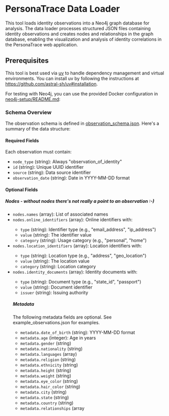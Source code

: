 # PersonaTrace Data Loader

This tool loads identity observations into a Neo4j graph database for analysis. The data loader processes structured JSON files containing identity observations and creates nodes and relationships in the graph database, enabling the visualization and analysis of identity correlations in the PersonaTrace web application.

## Prerequisites

This tool is best used via [uv](https://github.com/astral-sh/uv) to handle dependency management and virtual environments. You can install uv by following the instructions at https://github.com/astral-sh/uv#installation.

For testing with Neo4j, you can use the provided Docker configuration in [neo4j-setup/README.md](../neo4j-setup/README.md):

### Schema Overview

The observation schema is defined in [observation_schema.json](data/observation_schema.json). Here's a summary of the data structure:

#### Required Fields

Each observation must contain:
- `node_type` (string): Always "observation_of_identity"
- `id` (string): Unique UUID identifier
- `source` (string): Data source identifier
- `observation_date` (string): Date in YYYY-MM-DD format

#### Optional Fields

##### Nodes - without nodes there's not really a point to an observation :-)
- `nodes.names` (array<string>): List of associated names
- `nodes.online_identifiers` (array<object>): Online identifiers with:
  - `type` (string): Identifier type (e.g., "email_address", "ip_address")
  - `value` (string): The identifier value
  - `category` (string): Usage category (e.g., "personal", "home")
- `nodes.location_identifiers` (array<object>): Location identifiers with:
  - `type` (string): Location type (e.g., "address", "geo_location")
  - `value` (string): The location value
  - `category` (string): Location category
- `nodes.identity_documents` (array<object>): Identity documents with:
  - `type` (string): Document type (e.g., "state_id", "passport")
  - `value` (string): Document identifier
  - `issuer` (string): Issuing authority

##### Metadata
The following metadata fields are optional. See example_observations.json for examples.
- `metadata.date_of_birth` (string): YYYY-MM-DD format
- `metadata.age` (integer): Age in years
- `metadata.gender` (string)
- `metadata.nationality` (string)
- `metadata.languages` (array<string>)
- `metadata.religion` (string)
- `metadata.ethnicity` (string)
- `metadata.height` (string)
- `metadata.weight` (string)
- `metadata.eye_color` (string)
- `metadata.hair_color` (string)
- `metadata.city` (string)
- `metadata.state` (string)
- `metadata.country` (string)
- `metadata.relationships` (array<object>):
  - `type` (string): Relationship type
  - `name` (string): Person's name
- `metadata.companies` (array<object>):
  - `name` (string): Company name
  - `start_date` (string): YYYY-MM-DD format
  - `end_date` (string): YYYY-MM-DD format
- `metadata.schools` (array<object>):
  - `name` (string): School name
  - `start_date` (string): YYYY-MM-DD format
  - `end_date` (string): YYYY-MM-DD format

## Usage

The data loader requires specifying:
1. Data source (`--example_data` or `--live_data`)
2. Database target (`--database_target neo4j`)

### Data Sources

- `--example_data`: Loads sample observations from the `data/example_data` folder
- `--live_data`: Loads real observations from the `data/live_data` folder

Optional parameters:
- `--clear_graph`: Deletes current data in the graph before loading the new data
- `--example_data_folder`: Override default example data folder path
- `--live_data_folder`: Override default live data folder path

### Database Configuration

#### Neo4j Configuration
Required parameters:
- `--neo4j_uri`: Neo4j database URI (e.g. `bolt://localhost:7687`)
- `--neo4j_user`: Neo4j username
- `--neo4j_password`: Neo4j password

**Security Note**: The username `neo4j` and password `personatrace` in lib/constants.py is used as an example for development purposes only. For production use, you should change this to a strong, unique password and use a secret management system to retrieve and use it.

### Example Commands

```bash
# Load example data into Neo4j
uv run load_data.py \
    --example_data \
    --neo4j_endpoint bolt://localhost:7687 \
    --neo4j_username neo4j \
    --neo4j_password personatrace

# Load live data into Neo4j
uv run load_data.py \
    --live_data \
    --live_data_folder /some/folder/of/observations \
    --neo4j_endpoint bolt://localhost:7687 \
    --neo4j_username neo4j \
    --neo4j_password personatrace
```

## Example Observation

```json
{
  "node_type": "observation_of_identity",
  "id": "00000000-0000-0000-0000-000000000003",
  "source": "social_media_platform",
  "observation_date": "2023-05-12",
  "nodes": {
    "names": [
      "Michael Wilson"
    ],
    "online_identifiers": [
      {
        "type": "email_address",
        "value": "mike.wilson@email.org",
        "category": "personal"
      },
      {
        "type": "ip_address",
        "value": "192.168.1.50",
        "category": "home"
      },
      {
        "type": "username",
        "value": "tech_wizard",
        "category": "personal"
      },
      {
        "type": "phone_number",
        "value": "+15125557890",
        "category": "mobile"
      }
    ],
    "location_identifiers": [
      {
        "type": "address",
        "value": "321 Maple Drive, Austin, TX 78701",
        "category": "home"
      },
      {
        "type": "geo_location",
        "value": "30.2672,-97.7431",
        "category": "home"
      }
    ],
    "identity_documents": [
      {
        "type": "state_id",
        "value": "TX87654321",
        "issuer": "Texas DPS"
      }
    ]
  },
  "metadata": {
    "date_of_birth": "1992-11-30",
    "age": 31,
    "city": "Austin",
    "state": "TX",
    "country": "USA",
    "companies": [
      {
        "name": "Austin Digital",
        "start_date": "2020-01-15",
        "end_date": "2023-05-12"
      }
    ],
    "schools": [
      {
        "name": "University of Texas",
        "start_date": "2010-09-01",
        "end_date": "2014-05-15"
      }
    ]
  }
}
```
